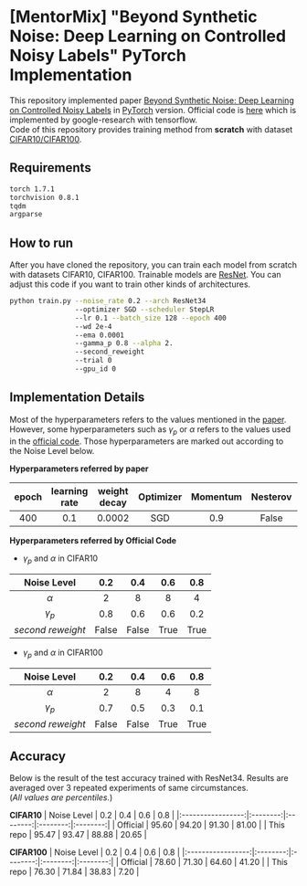 # [MentorMix] "Beyond Synthetic Noise: Deep Learning on Controlled Noisy Labels" PyTorch Implementation
This repository implemented paper [Beyond Synthetic Noise: Deep Learning on Controlled Noisy Labels](https://arxiv.org/pdf/1911.09781.pdf) in [PyTorch](https://pytorch.org/) version. Official code is [here](https://github.com/google-research/google-research/tree/master/mentormix) which is implemented by google-research with tensorflow.   
Code of this repository provides training method from **scratch** with dataset [CIFAR10/CIFAR100](https://www.cs.toronto.edu/~kriz/cifar.html).

## Requirements
```bash
torch 1.7.1
torchvision 0.8.1
tqdm
argparse
```

## How to run
After you have cloned the repository, you can train each model from scratch with datasets CIFAR10, CIFAR100. Trainable models are [ResNet](https://arxiv.org/abs/1512.03385). You can adjust this code if you want to train other kinds of architectures.

```bash
python train.py --noise_rate 0.2 --arch ResNet34
                --optimizer SGD --scheduler StepLR
                --lr 0.1 --batch_size 128 --epoch 400
                --wd 2e-4
                --ema 0.0001
                --gamma_p 0.8 --alpha 2.
                --second_reweight
                --trial 0
                --gpu_id 0
```

## Implementation Details
Most of the hyperparameters refers to the values mentioned in the [paper](https://arxiv.org/pdf/1911.09781.pdf). However, some hyperparameters such as _γ<sub>p</sub>_ or _α_ refers to the values used in the [official code](https://github.com/google-research/google-research/tree/master/mentormix). Those hyperparameters are marked out according to the Noise Level below.


**Hyperparameters referred by paper**

|   epoch   | learning rate |  weight decay | Optimizer | Momentum |  Nesterov |  scheduler  |   EMA    |  second reweight |
|:---------:|:-------------:|:-------------:|:---------:|:--------:|:---------:|:-----------:|:--------:|:----------------:|
|    400    |      0.1      |     0.0002    |    SGD    |    0.9   |   False   | StepLR(0.9) |  0.0001  |       True       |

**Hyperparameters referred by Official Code**

- _γ<sub>p</sub>_ and _α_ in CIFAR10

|    Noise Level   |   0.2   |   0.4   |   0.6   |   0.8   |
|:----------------:|:-------:|:-------:|:-------:|:-------:|
|        _α_       |    2    |    8    |    8    |    4    |
| _γ<sub>p</sub>_  |   0.8   |   0.6   |   0.6   |   0.2   |
| _second reweight_|  False  |  False  |  True   |  True   |

- _γ<sub>p</sub>_ and _α_ in CIFAR100

|    Noise Level   |   0.2   |   0.4   |   0.6   |   0.8   |
|:----------------:|:-------:|:-------:|:-------:|:-------:|
|        _α_       |    2    |    8    |    4    |    8    |
| _γ<sub>p</sub>_  |   0.7   |   0.5   |   0.3   |   0.1   |
| _second reweight_|  False  |  False  |  True   |  True   |



## Accuracy
Below is the result of the test accuracy trained with ResNet34. Results are averaged over 3 repeated experiments of same circumstances.   
(_All values are percentiles._)

**CIFAR10**
|    Noise Level    |   0.2    |   0.4    |   0.6    |   0.8    |
|:-----------------:|:--------:|:--------:|:--------:|:--------:|
|      Official     |   95.60  |   94.20  |   91.30  |   81.00  |
|      This repo    |   95.47  |   93.47  |   88.88  |   20.65  |


**CIFAR100**
|    Noise Level    |   0.2    |   0.4    |   0.6    |   0.8    |
|:-----------------:|:--------:|:--------:|:--------:|:--------:|
|      Official     |   78.60  |   71.30  |   64.60  |   41.20  |
|      This repo    |   76.30  |   71.84  |   38.83  |   7.20   |